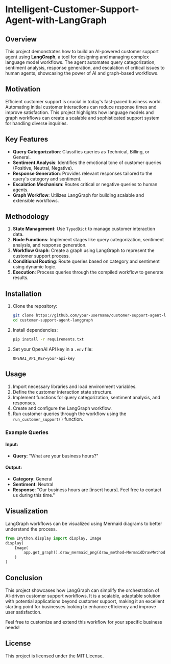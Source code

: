 # Intelligent-Customer-Support-Agent-with-LangGraph 

## Overview  
This project demonstrates how to build an AI-powered customer support agent using **LangGraph**, a tool for designing and managing complex language model workflows. The agent automates query categorization, sentiment analysis, response generation, and escalation of critical issues to human agents, showcasing the power of AI and graph-based workflows.  

## Motivation  
Efficient customer support is crucial in today's fast-paced business world. Automating initial customer interactions can reduce response times and improve satisfaction. This project highlights how language models and graph workflows can create a scalable and sophisticated support system for handling diverse inquiries.  

## Key Features  
- **Query Categorization**: Classifies queries as Technical, Billing, or General.  
- **Sentiment Analysis**: Identifies the emotional tone of customer queries (Positive, Neutral, Negative).  
- **Response Generation**: Provides relevant responses tailored to the query's category and sentiment.  
- **Escalation Mechanism**: Routes critical or negative queries to human agents.  
- **Graph Workflow**: Utilizes LangGraph for building scalable and extensible workflows.  

## Methodology  

1. **State Management**: Use `TypedDict` to manage customer interaction data.  
2. **Node Functions**: Implement stages like query categorization, sentiment analysis, and response generation.  
3. **Workflow Graph**: Create a graph using LangGraph to represent the customer support process.  
4. **Conditional Routing**: Route queries based on category and sentiment using dynamic logic.  
5. **Execution**: Process queries through the compiled workflow to generate results.  

## Installation  

1. Clone the repository:  
   ```bash
   git clone https://github.com/your-username/customer-support-agent-langgraph.git
   cd customer-support-agent-langgraph
   ```  
2. Install dependencies:  
   ```bash
   pip install -r requirements.txt
   ```  
3. Set your OpenAI API key in a `.env` file:  
   ```plaintext
   OPENAI_API_KEY=your-api-key
   ```  

## Usage  

1. Import necessary libraries and load environment variables.  
2. Define the customer interaction state structure.  
3. Implement functions for query categorization, sentiment analysis, and responses.  
4. Create and configure the LangGraph workflow.  
5. Run customer queries through the workflow using the `run_customer_support()` function.  

### Example Queries  

#### Input:  
- **Query**: "What are your business hours?"  
#### Output:  
- **Category**: General  
- **Sentiment**: Neutral  
- **Response**: "Our business hours are [insert hours]. Feel free to contact us during this time."  

## Visualization  
LangGraph workflows can be visualized using Mermaid diagrams to better understand the process.  

```python
from IPython.display import display, Image
display(
    Image(
        app.get_graph().draw_mermaid_png(draw_method=MermaidDrawMethod.API)
    )
)
```  

## Conclusion  
This project showcases how LangGraph can simplify the orchestration of AI-driven customer support workflows. It is a scalable, adaptable solution with potential applications beyond customer support, making it an excellent starting point for businesses looking to enhance efficiency and improve user satisfaction.  

Feel free to customize and extend this workflow for your specific business needs!  

## License  
This project is licensed under the MIT License.  
```

